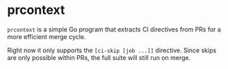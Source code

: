 # prcontext

`prcontext` is a simple Go program that extracts CI directives from PRs for a
more efficient merge cycle.

Right now it only supports the `[ci-skip [job ...]]` directive. Since skips are
only possible within PRs, the full suite will still run on merge.
